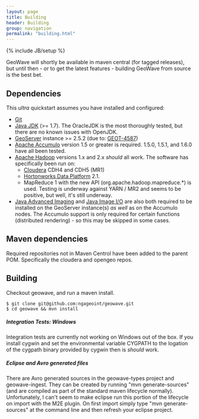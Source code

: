 ```yaml
---
layout: page
title: Building
header: Building
group: navigation
permalink: "building.html"
---
```

{% include JB/setup %}


GeoWave will shortly be available in maven central (for tagged releases), but until then - or to get the latest features - building GeoWave from source is the best bet.

## Dependencies

This *ultra* quickstart assumes you have installed and configured: 



- [Git](http://git-scm.com/)
- [Java JDK](http://www.oracle.com/technetwork/java/javase/downloads/index.html) (>= 1.7).  The OracleJDK is the most thoroughly tested, but there are no known issues with OpenJDK.
- [GeoServer](http://geoserver.org/) instance >= 2.5.2 (due to: [GEOT-4587](http://jira.codehaus.org/browse/GEOT-4587))
- [Apache Accumulo](http://projects.apache.org/projects/accumulo.html) version 1.5 or greater is required.  1.5.0, 1.5.1, and 1.6.0 have all been tested.
- [Apache Hadoop](http://hadoop.apache.org/) versions 1.x and 2.x *should* all work.  The software has specifically been run on: 
   - [Cloudera](http://cloudera.com/content/cloudera/en/home.html) CDH4 and CDH5 (MR1)
   - [Hortonworks Data Platform](http://hortonworks.com/hdp/) 2.1.   
   - MapReduce 1 with the new API (org.apache.hadoop.mapreduce.*) is used.  Testing is underway against YARN / MR2 and seems to be positive, but well, it's still underway.
- [Java Advanced Imaging](http://download.java.net/media/jai/builds/release/1_1_3/) and [Java Image I/O](http://download.java.net/media/jai-imageio/builds/release/1.1/) are also both required to be installed on the GeoServer instance(s) *as well* as on the Accumulo nodes.  The Accumulo support is only required for certain functions (distributed rendering) - so this may be skipped in some cases.

## Maven dependencies
Required repositories not in Maven Centrol have been added to the parent POM.   Specifically the cloudera and opengeo repos.  


## Building

Checkout geowave, and run a maven install.

```
$ git clone git@github.com:ngageoint/geowave.git
$ cd geowave && mvn install 
```

<div class="note warning">
  <h5>Integration Tests: Windows</h5>
  <p>
Integration tests are currently not working on Windows out of the box.  If you install cygwin and set the environmental variable CYGPATH to the logation of the cygpath binary provided by cygwin then is <i>should</i> work.
  </p>
</div>


<div class="note note">
  <h5>Eclipse and Avro generated files</h5>
  <p>
	There are Avro generated sources in the geowave-types project and geowave-ingest.  They can be created by running "mvn generate-sources" (and are compiled as part of the standard maven lifecycle normally).  Unfortunately, I can't seem to make eclipse run this portion of the lifecycle on import with the M2E plugin.   On first import simply type "mvn generate-sources" at the command line and then refresh your eclipse project.
  </p>
</div>
